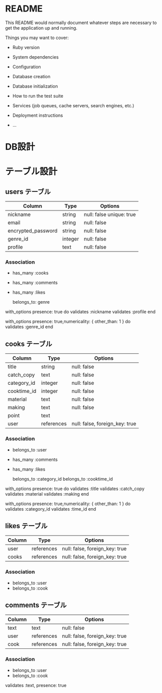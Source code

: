 # README

This README would normally document whatever steps are necessary to get the
application up and running.

Things you may want to cover:

* Ruby version

* System dependencies

* Configuration

* Database creation

* Database initialization

* How to run the test suite

* Services (job queues, cache servers, search engines, etc.)

* Deployment instructions

* ...

# DB設計

# テーブル設計

## users テーブル
| Column             | Type    | Options                  |
| -----------------  | ------- | -------------------------|
| nickname	         | string	 | null: false unique: true |
| email              | string  | null: false              |
| encrypted_password | string  | null: false              |
| genre_id           | integer | null: false              |
| profile            | text    | null: false              |
### Association
- has_many :cooks
- has_many :comments
- has_many :likes

  belongs_to: genre

with_options presence: true do
  validates :nickname
  validates :profile
end

with_options presence: true,numericality: { other_than: 1 } do  
  validates :genre_id
end  


## cooks テーブル
| Column        | Type       | Options                        |
| -----------   | ---------- | ------------------------------ |
| title         | string     | null: false                    |
| catch_copy    | text       | null: false                    |
| category_id   | integer    | null: false                    |
| cooktime_id   | integer    | null: false                    |
| material      | text       | null: false                    |
| making        | text       | null: false                    |
| point         | text       |                                |
| user          | references | null: false, foreign_key: true |
### Association
- belongs_to :user
- has_many :comments
- has_many :likes

  belongs_to :category_id
  belongs_to :cooktime_id

with_options presence: true do
  validates :title
  validates :catch_copy
  validates :material
  validates :making
end  

with_options presence: true,numericality: { other_than: 1 } do  
  validates :category_id
  validates :time_id
end  

##  likes テーブル
| Column        | Type       | Options                         |
| -----------   | ---------- | ------------------------------ |
| user          | references | null: false, foreign_key: true |
| cooks         | references | null: false, foreign_key: true |
### Association
- belongs_to :user
- belongs_to :cook

##  comments テーブル
| Column        | Type       | Options                        |
| -----------   | ---------- | ------------------------------ |
| text          | text       | null: false                    |
| user          | references | null: false, foreign_key: true |
| cook          | references | null: false, foreign_key: true |
### Association
- belongs_to :user
- belongs_to :cook

 validates :text, presence: true
